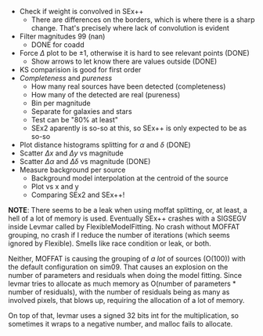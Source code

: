 * Check if weight is convolved in SEx++
    - There are differences on the borders, which is where there is a sharp
      change. That's precisely where lack of convolution is evident
* Filter magnitudes 99 (nan)
    - DONE for coadd
* Force $\Delta$ plot to be $\pm 1$, otherwise it is hard to see relevant points (DONE)
    - Show arrows to let know there are values outside (DONE)
* KS comparision is good for first order
* *Completeness* and *pureness*
    - How many real sources have been detected (completeness)
    - How many of the detected are real (pureness)
    - Bin per magnitude
    - Separate for galaxies and stars
    - Test can be "80% at least"
    - SEx2 aparently is so-so at this, so SEx++ is only expected to be as so-so
* Plot distance histograms splitting for $\alpha$ and $\delta$ (DONE)
* Scatter $\Delta x$ and $\Delta y$ vs magnitude
* Scatter $\Delta \alpha$ and $\Delta \delta$ vs magnitude (DONE)
* Measure background per source
    - Background model interpolation at the centroid of the source
    - Plot vs x and y
    - Comparing SEx2 and SEx++!

**NOTE**: There seems to be a leak when using moffat splitting, or, at least,
    a hell of a lot of memory is used. Eventually SEx++ crashes with a SIGSEGV
    inside Levmar called by FlexibleModelFitting. No crash without MOFFAT grouping,
    no crash if I reduce the number of iterations (which seems ignored by Flexible).
    Smells like race condition or leak, or both.
    
Neither, MOFFAT is causing the grouping of *a lot* of sources (O(100)) with the default
configuration on sim09. That causes an explosion on the number of parameters and residuals
when doing the model fitting. Since levmar tries to allocate as much memory as
O(number of parameters * number of residuals), with the number of residuals being as many
as involved pixels, that blows up, requiring the allocation of a lot of memory.

On top of that, levmar uses a signed 32 bits int for the multiplication, so sometimes
it wraps to a negative number, and malloc fails to allocate.
